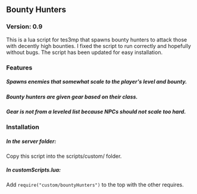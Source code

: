 ## Bounty Hunters

### Version: 0.9
This is a lua script for tes3mp that spawns bounty hunters to attack those with decently high bounties.
I fixed the script to run correctly and hopefully without bugs. The script has been updated for easy installation.

### Features

##### Spawns enemies that somewhat scale to the player's level and bounty.

##### Bounty hunters are given gear based on their class.

##### Gear is not from a leveled list because NPCs should not scale too hard.

### Installation

##### In the server folder:
Copy this script into the scripts/custom/ folder.

##### In customScripts.lua:
Add ````require("custom/bountyHunters")```` to the top with the other requires.
